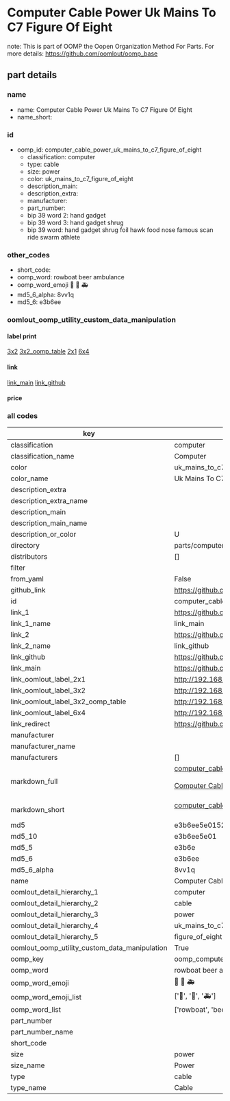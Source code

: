# Computer Cable Power Uk Mains To C7 Figure Of Eight  

note: This is part of OOMP the Oopen Organization Method For Parts. For more details: https://github.com/oomlout/oomp_base

##  part details
  







### name
* name: Computer Cable Power Uk Mains To C7 Figure Of Eight
* name_short: 
### id
* oomp_id: computer_cable_power_uk_mains_to_c7_figure_of_eight
  * classification: computer
  * type: cable
  * size: power
  * color: uk_mains_to_c7_figure_of_eight
  * description_main: 
  * description_extra: 
  * manufacturer: 
  * part_number: 
  * bip 39 word 2: hand gadget
  * bip 39 word 3: hand gadget shrug
  * bip 39 word: hand gadget shrug foil hawk food nose famous scan ride swarm athlete

### other_codes
* short_code: 
* oomp_word: rowboat beer ambulance
* oomp_word_emoji :rowboat: :beer: :ambulance:
* md5_6_alpha: 8vv1q
* md5_6: e3b6ee






### oomlout_oomp_utility_custom_data_manipulation
#### label print
[3x2](http://192.168.1.245:1112/?label=oomp%208vv1q)
[3x2_oomp_table](http://192.168.1.108:1112/?label=oomp%208vv1q)
[2x1](http://192.168.1.242:1112/?label=oomp%208vv1q)
[6x4](http://192.168.1.55:1112/?label=oomp%208vv1q)    

#### link

[link_main](https://github.com/oomlout/oomlout_oomp_version_1_messy/tree/main/parts/computer_cable_power_uk_mains_to_c7_figure_of_eight) [link_github](https://github.com/oomlout/oomlout_oomp_version_1_messy/tree/main/parts/computer_cable_power_uk_mains_to_c7_figure_of_eight)                             

#### price







### all codes 
| key | value |  
| --- | --- |  
| classification | computer |  
| classification_name | Computer |  
| color | uk_mains_to_c7_figure_of_eight |  
| color_name | Uk Mains To C7 Figure Of Eight |  
| description_extra |  |  
| description_extra_name |  |  
| description_main |  |  
| description_main_name |  |  
| description_or_color | U  |  
| directory | parts/computer_cable_power_uk_mains_to_c7_figure_of_eight |  
| distributors | [] |  
| filter |  |  
| from_yaml | False |  
| github_link | https://github.com/oomlout/oomlout_oomp_part_src/tree/main/parts/computer_cable_power_uk_mains_to_c7_figure_of_eight |  
| id | computer_cable_power_uk_mains_to_c7_figure_of_eight |  
| link_1 | https://github.com/oomlout/oomlout_oomp_version_1_messy/tree/main/parts/computer_cable_power_uk_mains_to_c7_figure_of_eight |  
| link_1_name | link_main |  
| link_2 | https://github.com/oomlout/oomlout_oomp_version_1_messy/tree/main/parts/computer_cable_power_uk_mains_to_c7_figure_of_eight |  
| link_2_name | link_github |  
| link_github | https://github.com/oomlout/oomlout_oomp_version_1_messy/tree/main/parts/computer_cable_power_uk_mains_to_c7_figure_of_eight |  
| link_main | https://github.com/oomlout/oomlout_oomp_version_1_messy/tree/main/parts/computer_cable_power_uk_mains_to_c7_figure_of_eight |  
| link_oomlout_label_2x1 | http://192.168.1.242:1112/?label=oomp%208vv1q |  
| link_oomlout_label_3x2 | http://192.168.1.245:1112/?label=oomp%208vv1q |  
| link_oomlout_label_3x2_oomp_table | http://192.168.1.108:1112/?label=oomp%208vv1q |  
| link_oomlout_label_6x4 | http://192.168.1.55:1112/?label=oomp%208vv1q |  
| link_redirect | https://github.com/oomlout/oomlout_oomp_version_1_messy/tree/main/parts/computer_cable_power_uk_mains_to_c7_figure_of_eight |  
| manufacturer |  |  
| manufacturer_name |  |  
| manufacturers | [] |  
| markdown_full | [computer_cable_power_uk_mains_to_c7_figure_of_eight](none)<br>[](none)<br>[Computer Cable Power Uk Mains To C7 Figure Of Eight](none)<br><br> |  
| markdown_short | [computer_cable_power_uk_mains_to_c7_figure_of_eight](none)<br><br> |  
| md5 | e3b6ee5e0152b2cd6b34e5a78e97ab46 |  
| md5_10 | e3b6ee5e01 |  
| md5_5 | e3b6e |  
| md5_6 | e3b6ee |  
| md5_6_alpha | 8vv1q |  
| name | Computer Cable Power Uk Mains To C7 Figure Of Eight |  
| oomlout_detail_hierarchy_1 | computer |  
| oomlout_detail_hierarchy_2 | cable |  
| oomlout_detail_hierarchy_3 | power |  
| oomlout_detail_hierarchy_4 | uk_mains_to_c7 |  
| oomlout_detail_hierarchy_5 | figure_of_eight |  
| oomlout_oomp_utility_custom_data_manipulation | True |  
| oomp_key | oomp_computer_cable_power_uk_mains_to_c7_figure_of_eight |  
| oomp_word | rowboat beer ambulance |  
| oomp_word_emoji | :rowboat: :beer: :ambulance: |  
| oomp_word_emoji_list | [':rowboat:', ':beer:', ':ambulance:'] |  
| oomp_word_list | ['rowboat', 'beer', 'ambulance'] |  
| part_number |  |  
| part_number_name |  |  
| short_code |  |  
| size | power |  
| size_name | Power |  
| type | cable |  
| type_name | Cable |  
